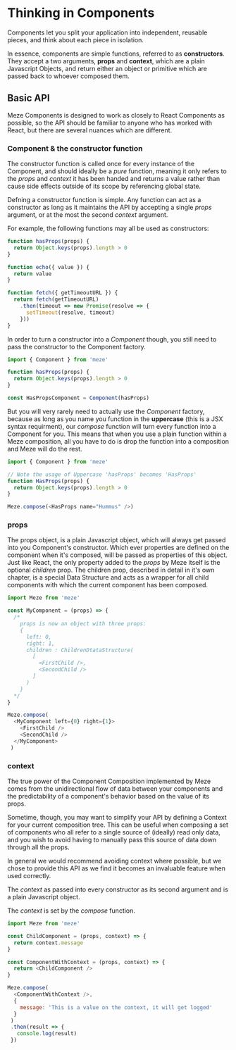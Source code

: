 # Thinking in Components

Components let you split your application into independent, reusable pieces, and think about each piece in isolation.

In essence, components are simple functions, referred to as **constructors**. They accept a two arguments, **props** and **context**, which are a plain Javascript Objects, and return either an object or primitive which are passed back to whoever composed them.

## Basic API
Meze Components is designed to work as closely to React Components as possible, so the API should be familiar to anyone who has worked with React,  but there are several nuances which are different.

### Component & the constructor function
The constructor function is called once for every instance of the Component, and should ideally be a *pure* function, meaning it only refers to the *props* and *context* it has been handed and returns a value rather than cause side effects outside of its scope by referencing global state.

Defning a constructor function is simple. Any function can act as a constructor as long as it maintains the API by accepting a single *props* argument, or at the most the second *context* argument.

For example, the following functions may all be used as constructors:
```js
function hasProps(props) {
  return Object.keys(props).length > 0
}

function echo({ value }) {
  return value
}

function fetch({ getTimeoutURL }) {
  return fetch(getTimeoutURL)
    .then(timeout => new Promise(resolve => {
      setTimeout(resolve, timeout)
    }))
}

```

In order to turn a constructor into a *Component* though, you still need to pass the constructor to the Component factory.
```js
import { Component } from 'meze'

function hasProps(props) {
  return Object.keys(props).length > 0
}

const HasPropsComponent = Component(hasProps)
```

But you will very rarely need to actually use the *Component* factory, because as long as you name you function in the **uppercase** (this is a JSX syntax requirment), our *compose* function will turn every function into a Component for you.
This means that when you use a plain function within a Meze composition, all you have to do is drop the function into a composition and Meze will do the rest.
```js
import { Component } from 'meze'

// Note the usage of Uppercase 'hasProps' becomes 'HasProps'
function HasProps(props) {
  return Object.keys(props).length > 0
}

Meze.compose(<HasProps name="Hummus" />)
```

### props
The props object, is a plain Javascript object, which will always get passed into you Component's constructor.
Which ever properties are defined on the component when it's composed, will be passed as properties of this object.
Just like React, the only property added to the *props* by Meze itself is the optional *children* prop.
The children prop, described in detail in it's own chapter, is a special Data Structure and acts as a wrapper for all child components with which the current component has been composed.

```js
import Meze from 'meze'

const MyComponent = (props) => {
  /*
    props is now an object with three props:
    {
      left: 0,
      right: 1,
      children : ChildrenDtataStructure(
        [
          <FirstChild />,
          <SecondChild />
        ]
      )
    } 
  */
}

Meze.compose(
  <MyComponent left={0} right={1}>
    <FirstChild />
    <SecondChild />
  </MyComponent>
 )

```

### context
The true power of the Component Composition implemented by Meze comes from the unidirectional flow of data between your components and the predictability of a component's behavior based on the value of its props. 

Sometime, though, you may want to simplify your API by defining a Context for your current composition tree.
This can be useful when composing a set of components who all refer to a single source of (ideally) read only data, and you wish to avoid having to manually pass this source of data down through all the props.

In general we would recommend avoiding context where possible, but we chose to provide this API as we find it becomes an invaluable feature when used correctly.

The *context* as passed into every constructor as its second argument and is a plain Javascript object.

The *context* is set by the *compose* function.

```js
import Meze from 'meze'

const ChildComponent = (props, context) => {
  return context.message
}

const ComponentWithContext = (props, context) => {
  return <ChildComponent />
}

Meze.compose(
  <ComponentWithContext />,
  {
    message: 'This is a value on the context, it will get logged'
  }
 )
 .then(result => {
   console.log(result)
 })

```

